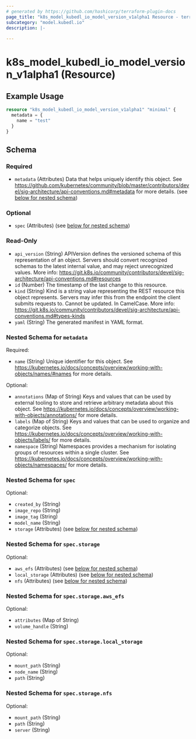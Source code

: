 ```yaml
---
# generated by https://github.com/hashicorp/terraform-plugin-docs
page_title: "k8s_model_kubedl_io_model_version_v1alpha1 Resource - terraform-provider-k8s"
subcategory: "model.kubedl.io"
description: |-
  
---
```


# k8s_model_kubedl_io_model_version_v1alpha1 (Resource)



## Example Usage

```terraform
resource "k8s_model_kubedl_io_model_version_v1alpha1" "minimal" {
  metadata = {
    name = "test"
  }
}
```

<!-- schema generated by tfplugindocs -->
## Schema

### Required

- `metadata` (Attributes) Data that helps uniquely identify this object. See https://github.com/kubernetes/community/blob/master/contributors/devel/sig-architecture/api-conventions.md#metadata for more details. (see [below for nested schema](#nestedatt--metadata))

### Optional

- `spec` (Attributes) (see [below for nested schema](#nestedatt--spec))

### Read-Only

- `api_version` (String) APIVersion defines the versioned schema of this representation of an object. Servers should convert recognized schemas to the latest internal value, and may reject unrecognized values. More info: https://git.k8s.io/community/contributors/devel/sig-architecture/api-conventions.md#resources
- `id` (Number) The timestamp of the last change to this resource.
- `kind` (String) Kind is a string value representing the REST resource this object represents. Servers may infer this from the endpoint the client submits requests to. Cannot be updated. In CamelCase. More info: https://git.k8s.io/community/contributors/devel/sig-architecture/api-conventions.md#types-kinds
- `yaml` (String) The generated manifest in YAML format.

<a id="nestedatt--metadata"></a>
### Nested Schema for `metadata`

Required:

- `name` (String) Unique identifier for this object. See https://kubernetes.io/docs/concepts/overview/working-with-objects/names/#names for more details.

Optional:

- `annotations` (Map of String) Keys and values that can be used by external tooling to store and retrieve arbitrary metadata about this object. See https://kubernetes.io/docs/concepts/overview/working-with-objects/annotations/ for more details.
- `labels` (Map of String) Keys and values that can be used to organize and categorize objects. See https://kubernetes.io/docs/concepts/overview/working-with-objects/labels/ for more details.
- `namespace` (String) Namespaces provides a mechanism for isolating groups of resources within a single cluster. See https://kubernetes.io/docs/concepts/overview/working-with-objects/namespaces/ for more details.


<a id="nestedatt--spec"></a>
### Nested Schema for `spec`

Optional:

- `created_by` (String)
- `image_repo` (String)
- `image_tag` (String)
- `model_name` (String)
- `storage` (Attributes) (see [below for nested schema](#nestedatt--spec--storage))

<a id="nestedatt--spec--storage"></a>
### Nested Schema for `spec.storage`

Optional:

- `aws_efs` (Attributes) (see [below for nested schema](#nestedatt--spec--storage--aws_efs))
- `local_storage` (Attributes) (see [below for nested schema](#nestedatt--spec--storage--local_storage))
- `nfs` (Attributes) (see [below for nested schema](#nestedatt--spec--storage--nfs))

<a id="nestedatt--spec--storage--aws_efs"></a>
### Nested Schema for `spec.storage.aws_efs`

Optional:

- `attributes` (Map of String)
- `volume_handle` (String)


<a id="nestedatt--spec--storage--local_storage"></a>
### Nested Schema for `spec.storage.local_storage`

Optional:

- `mount_path` (String)
- `node_name` (String)
- `path` (String)


<a id="nestedatt--spec--storage--nfs"></a>
### Nested Schema for `spec.storage.nfs`

Optional:

- `mount_path` (String)
- `path` (String)
- `server` (String)


